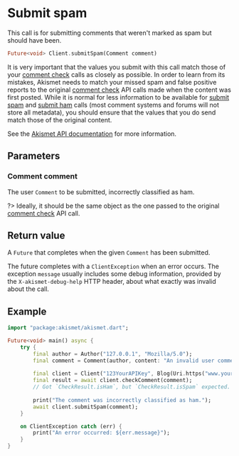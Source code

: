 # Submit spam
This call is for submitting comments that weren't marked as spam but should have been.

```dart
Future<void> Client.submitSpam(Comment comment)
```

It is very important that the values you submit with this call match those of your [comment check](comment_check.md) calls as closely as possible.
In order to learn from its mistakes, Akismet needs to match your missed spam and false positive reports
to the original [comment check](comment_check.md) API calls made when the content was first posted. While it is normal for less information
to be available for [submit spam](submit_spam.md) and [submit ham](submit_ham.md) calls (most comment systems and forums will not store all metadata),
you should ensure that the values that you do send match those of the original content.

See the [Akismet API documentation](https://akismet.com/development/api/#submit-spam) for more information.

## Parameters

### Comment **comment**
The user `Comment` to be submitted, incorrectly classified as ham.

?> Ideally, it should be the same object as the one passed to the original [comment check](comment_check.md) API call.

## Return value
A `Future` that completes when the given `Comment` has been submitted.

The future completes with a `ClientException` when an error occurs.
The exception `message` usually includes some debug information, provided by the `X-akismet-debug-help` HTTP header, about what exactly was invalid about the call.

## Example

```dart
import "package:akismet/akismet.dart";

Future<void> main() async {
	try {
		final author = Author("127.0.0.1", "Mozilla/5.0");
		final comment = Comment(author, content: "An invalid user comment (spam)");
		
		final client = Client("123YourAPIKey", Blog(Uri.https("www.yourblog.com", "/")));
		final result = await client.checkComment(comment);
		// Got `CheckResult.isHam`, but `CheckResult.isSpam` expected.
		
		print("The comment was incorrectly classified as ham.");
		await client.submitSpam(comment);
	}

	on ClientException catch (err) {
		print("An error occurred: ${err.message}");
	}
}
```
